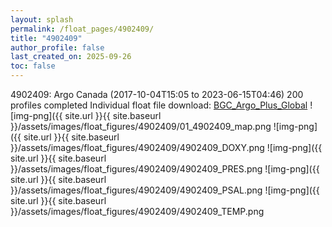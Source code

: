 ```yaml
---
layout: splash
permalink: /float_pages/4902409/
title: "4902409"
author_profile: false
last_created_on: 2025-09-26
toc: false
---
```

 
4902409: Argo Canada (2017-10-04T15:05 to 2023-06-15T04:46)
200 profiles completed
Individual float file download: [BGC_Argo_Plus_Global](https://ftp.soest.hawaii.edu/bgc_argo_plus/Individual_Floats/outliers_removed/4902409_Sprof_processed.nc)
![img-png]({{ site.url }}{{ site.baseurl }}/assets/images/float_figures/4902409/01_4902409_map.png
![img-png]({{ site.url }}{{ site.baseurl }}/assets/images/float_figures/4902409/4902409_DOXY.png
![img-png]({{ site.url }}{{ site.baseurl }}/assets/images/float_figures/4902409/4902409_PRES.png
![img-png]({{ site.url }}{{ site.baseurl }}/assets/images/float_figures/4902409/4902409_PSAL.png
![img-png]({{ site.url }}{{ site.baseurl }}/assets/images/float_figures/4902409/4902409_TEMP.png
